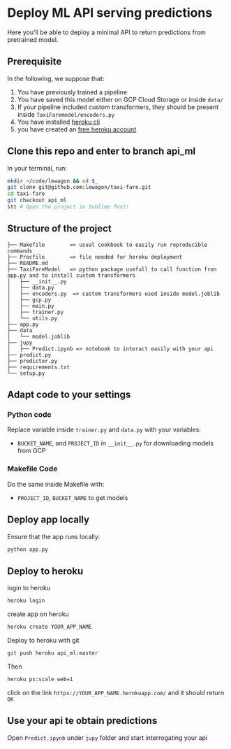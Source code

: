 # Deploy ML API serving predictions
Here you'll be able to deploy a minimal API to return predictions from pretrained model.
     
## Prerequisite
In the following, we suppose that:
 
1. You have previously trained a pipeline
2. You have saved this model either on GCP Cloud Storage or inside `data/` 
3. If your pipeline included custom transformers, they should be present inside  `TaxiFaremodel/encoders.py`
4. You have installed [heroku cli](https://devcenter.heroku.com/articles/heroku-cli)
5. you have created an [free heroku account](https://signup.heroku.com/)


## Clone this repo and enter to branch api_ml

In your terminal, run:

```bash
mkdir ~/code/lewagon && cd $_
git clone git@github.com:lewagon/taxi-fare.git
cd taxi-fare
git checkout api_ml
stt # Open the project in Sublime Text!
```

## Structure of the project
```
├── Makefile        => usual cookbook to easily run reproducible commands
├── Procfile        => file needed for heroku deployment
├── README.md
├── TaxiFareModel   => python package usefull to call function fron app.py and to install custom transformers
│   ├── __init__.py
│   ├── data.py
│   ├── encoders.py  => custom transformers used inside model.joblib
│   ├── gcp.py
│   ├── main.py
│   ├── trainer.py
│   └── utils.py
├── app.py
├── data
│   └── model.joblib
├── jupy
│   ├── Predict.ipynb => notebook to interact easily with your api
├── predict.py
├── predictor.py
├── requirements.txt
└── setup.py
```


## Adapt code to your settings
### Python code

Replace variable inside `trainer.py` and `data.py` with your variables:
- `BUCKET_NAME`, and `PROJECT_ID` in `__init__.py` for downloading models from GCP

### Makefile Code
Do the same inside Makefile with:
- `PROJECT_ID`, `BUCKET_NAME` to get models 

## Deploy app locally

Ensure that the app runs locally:
```bash
python app.py
```

## Deploy to heroku
login to heroku
```bash
heroku login
```

create app on heroku
```bash
heroku create YOUR_APP_NAME
```

Deploy to heroku with git
```bash
git push heroku api_ml:master
```
Then
```bash
heroku ps:scale web=1
```
click on the link `https://YOUR_APP_NAME.herokuapp.com/` and it should return `OK`

## Use your api te obtain predictions
Open `Predict.ipynb` under `jupy` folder and start interrogating your api

